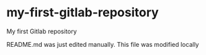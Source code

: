 # my-first-gitlab-repository
My first Gitlab repository

README.md was just edited manually. This file was modified locally
